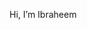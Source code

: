  Hi, I’m Ibraheem

<!---
ft7e/ft7e is a ✨ special ✨ repository because its `README.md` (this file) appears on your GitHub profile.
You can click the Preview link to take a look at your changes
--->
